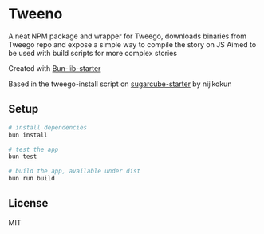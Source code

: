 # Tweeno

A neat NPM package and wrapper for Tweego, downloads binaries from Tweego repo and expose a simple way to compile the story on JS
Aimed to be used with build scripts for more complex stories

Created with [Bun-lib-starter](https://github.com/wobsoriano/bun-lib-starter)

Based in the tweego-install script on [sugarcube-starter](https://github.com/nijikokun/sugarcube-starter/) by nijikokun 

## Setup

```bash
# install dependencies
bun install

# test the app
bun test

# build the app, available under dist
bun run build
```

## License

MIT
